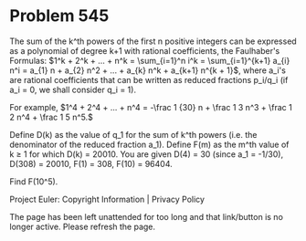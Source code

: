#   Problem 545

   The sum of the k^th powers of the first n positive integers can be
   expressed as a polynomial of degree k+1 with rational coefficients, the
   Faulhaber's Formulas:
   $1^k + 2^k + ... + n^k = \sum_{i=1}^n i^k = \sum_{i=1}^{k+1} a_{i} n^i =
   a_{1} n + a_{2} n^2 + ... + a_{k} n^k + a_{k+1} n^{k + 1}$,
   where a_i's are rational coefficients that can be written as reduced
   fractions p_i/q_i (if a_i = 0, we shall consider q_i = 1).

   For example, $1^4 + 2^4 + ... + n^4 = -\frac 1 {30} n + \frac 1 3 n^3 +
   \frac 1 2 n^4 + \frac 1 5 n^5.$

   Define D(k) as the value of q_1 for the sum of k^th powers (i.e. the
   denominator of the reduced fraction a_1).
   Define F(m) as the m^th value of k ≥ 1 for which D(k) = 20010.
   You are given D(4) = 30 (since a_1 = -1/30), D(308) = 20010, F(1) = 308,
   F(10) = 96404.

   Find F(10^5).

   Project Euler: Copyright Information | Privacy Policy

   The page has been left unattended for too long and that link/button is no
   longer active. Please refresh the page.
